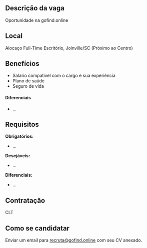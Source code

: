 ## Descrição da vaga

Oportunidade na gofind.online

## Local

Alocaço Full-Time Escritório, Joinville/SC (Próximo ao Centro)

## Benefícios

- Salario compativel com o cargo e sua experiência
- Plano de saúde
- Seguro de vida

#### Diferenciais

- ...

## Requisitos

**Obrigatórios:**
- ...

**Desejáveis:**
- ...

**Diferenciais:**
- ...

## Contratação

CLT

## Como se candidatar

Enviar um email para recruta@gofind.online com seu CV anexado. 
